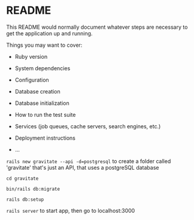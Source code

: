 # README

This README would normally document whatever steps are necessary to get the
application up and running.

Things you may want to cover:

* Ruby version

* System dependencies

* Configuration

* Database creation

* Database initialization

* How to run the test suite

* Services (job queues, cache servers, search engines, etc.)
    
* Deployment instructions

* ...


`rails new gravitate --api -d=postgresql` to create a folder called 'gravitate' that's just an API, that uses a postgreSQL database


`cd gravitate`


`bin/rails db:migrate`


`rails db:setup`


`rails server` to start app, then go to localhost:3000

